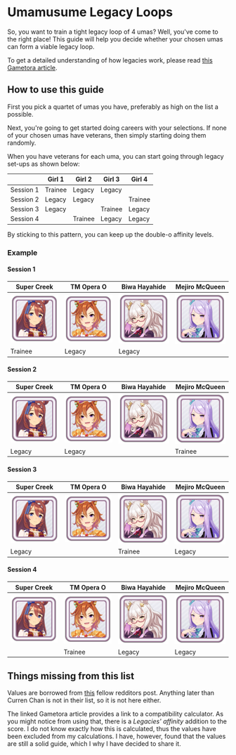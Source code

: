 # Umamusume Legacy Loops

So, you want to train a tight legacy loop of 4 umas? Well, you've come to the right place! This guide will help you decide whether your chosen umas can form a viable legacy loop.

To get a detailed understanding of how legacies work, please read [this Gametora article](https://gametora.com/umamusume/legacies).

## How to use this guide

First you pick a quartet of umas you have, preferably as high on the list a possible.

Next, you're going to get started doing careers with your selections. If none of your chosen umas have veterans, then simply starting doing them randomly.

When you have veterans for each uma, you can start going through legacy set-ups as shown below:

|           | Girl 1  | Girl 2  | Girl 3  | Girl 4  |
|-----------|---------|---------|---------|---------|
| Session 1 | Trainee | Legacy  | Legacy  |         |
| Session 2 | Legacy  | Legacy  |         | Trainee |
| Session 3 | Legacy  |         | Trainee | Legacy  |
| Session 4 |         | Trainee | Legacy  | Legacy  |

By sticking to this pattern, you can keep up the double-o affinity levels.

### Example

#### Session 1

| Super Creek | TM Opera O | Biwa Hayahide | Mejiro McQueen |
|-------------|------------|---------------|----------------|
| ![Super Creek](img/super_creek.png) | ![TM Opera O](img/tm_opera_o.png) | ![Biwa Hayahide](img/biwa_hayahide.png) | ![Mejiro McQueen](img/mejiro_mcqueen.png) |
| Trainee     | Legacy     | Legacy        |                |

#### Session 2

| Super Creek | TM Opera O | Biwa Hayahide | Mejiro McQueen |
|-------------|------------|---------------|----------------|
| ![Super Creek](img/super_creek.png) | ![TM Opera O](img/tm_opera_o.png) | ![Biwa Hayahide](img/biwa_hayahide.png) | ![Mejiro McQueen](img/mejiro_mcqueen.png) |
| Legacy     | Legacy     |         | Trainee               |

#### Session 3

| Super Creek | TM Opera O | Biwa Hayahide | Mejiro McQueen |
|-------------|------------|---------------|----------------|
| ![Super Creek](img/super_creek.png) | ![TM Opera O](img/tm_opera_o.png) | ![Biwa Hayahide](img/biwa_hayahide.png) | ![Mejiro McQueen](img/mejiro_mcqueen.png) |
| Legacy     |      | Trainee        | Legacy               |

#### Session 4

| Super Creek | TM Opera O | Biwa Hayahide | Mejiro McQueen |
|-------------|------------|---------------|----------------|
| ![Super Creek](img/super_creek.png) | ![TM Opera O](img/tm_opera_o.png) | ![Biwa Hayahide](img/biwa_hayahide.png) | ![Mejiro McQueen](img/mejiro_mcqueen.png) |
|      | Trainee     | Legacy        | Legacy               |

## Things missing from this list

Values are borrowed from [this](https://www.reddit.com/r/UmaMusume/comments/m3vsbz/inheritance_compatibility_chart_wip_by_kohinata/) fellow redditors post. Anything later than Curren Chan is not in their list, so it is not here either.

The linked Gametora article provides a link to a compatibility calculator. As you might notice from using that, there is a *Legacies' affinity* addition to the score. I do not know exactly how this is calculated, thus the values have been excluded from my calculations. I have, however, found that the values are still a solid guide, which I why I have decided to share it.

